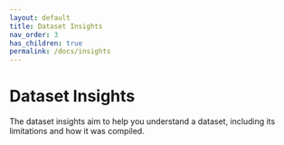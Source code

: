 ```yaml
---
layout: default
title: Dataset Insights
nav_order: 3
has_children: true
permalink: /docs/insights
---
```


# Dataset Insights

The dataset insights aim to help you understand a dataset, including its limitations and how it was compiled.
